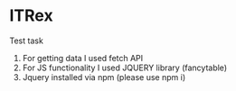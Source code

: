 # ITRex

Test task

1. For getting data I used fetch API
2. For JS functionality I used JQUERY library (fancytable)
3. Jquery installed via npm (please use npm i)